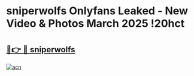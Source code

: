 # sniperwolfs Onlyfans Leaked - New Video & Photos March 2025 !20hct

# <h2><a href="https://78uomg.iuczelnia.edu.pl?title=sniperwolfs&ref=20hct">🔗👉 🔴 sniperwolfs</a></h2>

[![acn](https://github.com/user-attachments/assets/0f9c940e-d8b0-45ae-aac7-cd30a18b3e1c)](https://78uomg.iuczelnia.edu.pl?title=sniperwolfs&ref=20hct)

